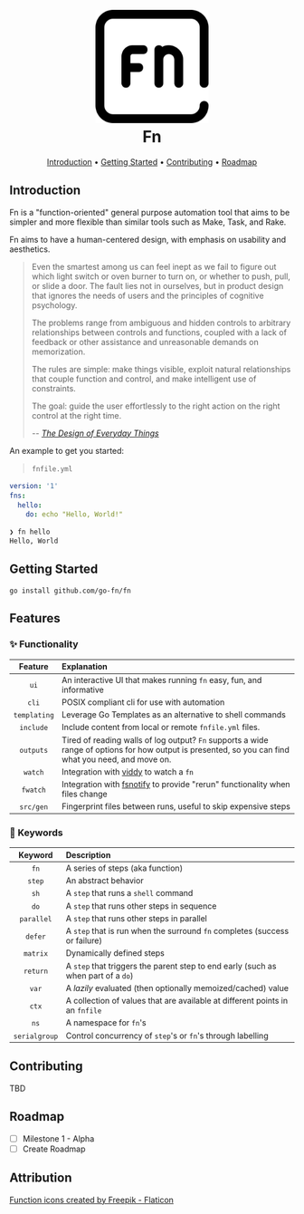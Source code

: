 <h1 align="center">
  <br>
  <a href="http://github.com/go-fn/fn"><img src="./docs/assets/function.png" alt="github.com/go-fn/fn" width="200px" /></a>
  <br>
  Fn
  <br>
</h1>

<p align="center">
  <a href="#introduction">Introduction</a> •
  <a href="#getting-started">Getting Started</a> •
  <a href="#contributing">Contributing</a> •
  <a href="#roadmap">Roadmap</a>
</p>

## Introduction

Fn is a "function-oriented" general purpose automation tool that aims to be simpler and more flexible than similar tools such as Make, Task, and Rake.

Fn aims to have a human-centered design, with emphasis on usability and aesthetics.

> Even the smartest among us can feel inept as we fail to figure out which light switch or oven burner to turn on, or whether to push, pull, or slide a door.
The fault lies not in ourselves, but in product design that ignores the needs of users and the principles of cognitive psychology. 
> 
> The problems range from ambiguous and hidden controls to arbitrary relationships between controls and functions, coupled with a lack of feedback or other assistance and unreasonable demands on memorization.
>
> The rules are simple: make things visible, exploit natural relationships that couple function and control, and make intelligent use of constraints.
>
> The goal: guide the user effortlessly to the right action on the right control at the right time. 
>
> -- <cite>[The Design of Everyday Things](https://www.uxmatters.com/mt/archives/2021/03/book-review-the-design-of-everyday-things.php)</cite>

An example to get you started:

> `fnfile.yml`
```yaml
version: '1'
fns:
  hello:
    do: echo "Hello, World!"
```

```shell
❯ fn hello
Hello, World
```

## Getting Started

```shell
go install github.com/go-fn/fn
```

## Features

### ✨ Functionality

|   Feature    | Explanation                                                                                                                                          |
|:------------:|:-----------------------------------------------------------------------------------------------------------------------------------------------------|
|     `ui`     | An interactive UI that makes running `fn` easy, fun, and informative                                                                                 |
|    `cli`     | POSIX compliant cli for use with automation                                                                                                          | 
| `templating` | Leverage Go Templates as an alternative to shell commands                                                                                            |
|  `include`   | Include content from local or remote `fnfile.yml` files.                                                                                             |
|  `outputs`   | Tired of reading walls of log output? `Fn` supports a wide range of options for how output is presented, so you can find what you need, and move on. |
|   `watch`    | Integration with [viddy](https://github.com/sachaos/viddy) to watch a `fn`                                                                           |
|   `fwatch`   | Integration with [fsnotify](https://github.com/fsnotify/fsnotify) to provide "rerun" functionality when files change                                 |
|  `src/gen`   | Fingerprint files between runs, useful to skip expensive steps                                                                                       |

### 🔑 Keywords

|    Keyword    | Description                                                                       |
|:-------------:|:----------------------------------------------------------------------------------|
|     `fn`      | A series of steps (aka function)                                                  |
|    `step`     | An abstract behavior                                                              |
 |     `sh`      | A `step` that runs a `shell` command                                              |
|     `do`      | A `step` that runs other steps in sequence                                        |
|  `parallel`   | A `step` that runs other steps in parallel                                        |
|    `defer`    | A `step` that is run when the surround `fn` completes (success or failure)        |
|   `matrix`    | Dynamically defined steps                                                         |
|   `return`    | A `step` that triggers the parent step to end early (such as when part of a `do`) |
|     `var`     | A _lazily_ evaluated (then optionally memoized/cached) value                      |
|     `ctx`     | A collection of values that are available at different points in an `fnfile`      |
|     `ns`      | A namespace for `fn`'s                                                            |
| `serialgroup` | Control concurrency of `step`'s or `fn`'s through labelling                       |

## Contributing

TBD

## Roadmap

- [ ] Milestone 1 - Alpha
- [ ] Create Roadmap

## Attribution

<a href="https://www.flaticon.com/free-icons/function" title="function icons">Function icons created by Freepik - Flaticon</a>